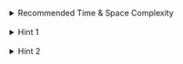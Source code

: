 <br>
<details class="hint-accordion">  
    <summary>Recommended Time & Space Complexity</summary>
    <p>
    You should aim for a solution with <code>O(m * n)</code> time and <code>O(m * n)</code> space, where <code>m</code> is the number of rows and <code>n</code> is the number of columns in the given matrix.
    </p>
</details>

<br>
<details class="hint-accordion">  
    <summary>Hint 1</summary>
    <p>
    If we move from one cell to an adjacent cell with a greater value, we won't revisit a cell, as the path is strictly increasing. A brute force approach would be to run a <code>dfs</code> from every cell and return the longest path found. This approach is exponential. Can you think of a way to optimize it to avoid redundant calculations?
    </p>
</details>

<br>
<details class="hint-accordion">  
    <summary>Hint 2</summary>
    <p>
    We can use memoization to cache the results of recursive calls and avoid redundant computations. A hash map or a <code>2D</code> array can be used to store these results.
    </p>
</details>